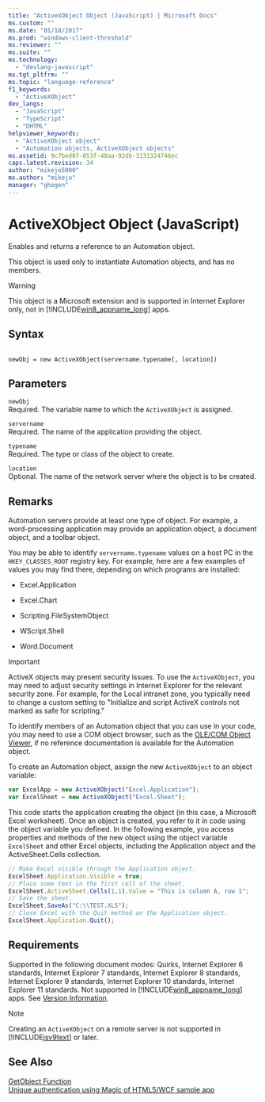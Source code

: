 ```yaml
---
title: "ActiveXObject Object (JavaScript) | Microsoft Docs"
ms.custom: ""
ms.date: "01/18/2017"
ms.prod: "windows-client-threshold"
ms.reviewer: ""
ms.suite: ""
ms.technology: 
  - "devlang-javascript"
ms.tgt_pltfrm: ""
ms.topic: "language-reference"
f1_keywords: 
  - "ActiveXObject"
dev_langs: 
  - "JavaScript"
  - "TypeScript"
  - "DHTML"
helpviewer_keywords: 
  - "ActiveXObject object"
  - "Automation objects, ActiveXObject objects"
ms.assetid: 9c7bed07-853f-48aa-92db-3131324746ec
caps.latest.revision: 34
author: "mikejo5000"
ms.author: "mikejo"
manager: "ghogen"
---
```

# ActiveXObject Object (JavaScript)
Enables and returns a reference to an Automation object.  
  
 This object is used only to instantiate Automation objects, and has no members.  
  
> [!WARNING]
>  This object is a Microsoft extension and is supported in Internet Explorer only, not in [!INCLUDE[win8_appname_long](../../javascript/includes/win8-appname-long-md.md)] apps.  
  
## Syntax  
  
```  
  
newObj = new ActiveXObject(servername.typename[, location])  
```  
  
## Parameters  
 `newObj`  
 Required. The variable name to which the `ActiveXObject` is assigned.  
  
 `servername`  
 Required. The name of the application providing the object.  
  
 `typename`  
 Required. The type or class of the object to create.  
  
 `location`  
 Optional. The name of the network server where the object is to be created.  
  
## Remarks  
 Automation servers provide at least one type of object. For example, a word-processing application may provide an application object, a document object, and a toolbar object.  
  
 You may be able to identify `servername.typename` values on a host PC in the `HKEY_CLASSES_ROOT` registry key. For example, here are a few examples of values you may find there, depending on which programs are installed:  
  
-   Excel.Application  
  
-   Excel.Chart  
  
-   Scripting.FileSystemObject  
  
-   WScript.Shell  
  
-   Word.Document  
  
> [!IMPORTANT]
>  ActiveX objects may present security issues. To use the `ActiveXObject`, you may need to adjust security settings in Internet Explorer for the relevant security zone. For example, for the Local intranet zone, you typically need to change a custom setting to "Initialize and script ActiveX controls not marked as safe for scripting."  
  
 To identify members of an Automation object that you can use in your code, you may need to use a COM object browser, such as the [OLE/COM Object Viewer](http://msdn.microsoft.com/library/d0kh9f4c.aspx), if no reference documentation is available for the Automation object.  
  
 To create an Automation object, assign the new `ActiveXObject` to an object variable:  
  
```JavaScript  
var ExcelApp = new ActiveXObject("Excel.Application");  
var ExcelSheet = new ActiveXObject("Excel.Sheet");  
```  
  
 This code starts the application creating the object (in this case, a Microsoft Excel worksheet). Once an object is created, you refer to it in code using the object variable you defined. In the following example, you access properties and methods of the new object using the object variable `ExcelSheet` and other Excel objects, including the Application object and the ActiveSheet.Cells collection.  
  
```JavaScript  
// Make Excel visible through the Application object.  
ExcelSheet.Application.Visible = true;  
// Place some text in the first cell of the sheet.  
ExcelSheet.ActiveSheet.Cells(1,1).Value = "This is column A, row 1";  
// Save the sheet.  
ExcelSheet.SaveAs("C:\\TEST.XLS");  
// Close Excel with the Quit method on the Application object.  
ExcelSheet.Application.Quit();  
```  
  
## Requirements  
 Supported in the following document modes: Quirks, Internet Explorer 6 standards, Internet Explorer 7 standards, Internet Explorer 8 standards, Internet Explorer 9 standards, Internet Explorer 10 standards, Internet Explorer 11 standards. Not supported in [!INCLUDE[win8_appname_long](../../javascript/includes/win8-appname-long-md.md)] apps. See [Version Information](../../javascript/reference/javascript-version-information.md).  
  
> [!NOTE]
>  Creating an `ActiveXObject` on a remote server is not supported in [!INCLUDE[jsv9text](../../javascript/includes/jsv9text-md.md)] or later.  
  
## See Also  
 [GetObject Function](../../javascript/reference/getobject-function-javascript.md)   
 [Unique authentication using Magic of HTML5/WCF sample app](http://code.msdn.microsoft.com/Unique-Authentication-f32d2da0)